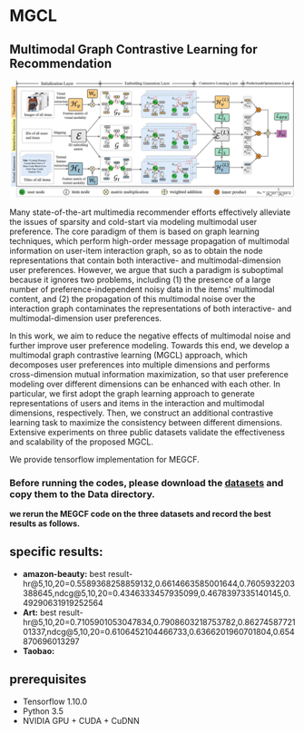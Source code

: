 # MGCL
## Multimodal Graph Contrastive Learning for Recommendation

![framework of MEGCF](model.jpg)

Many state-of-the-art multimedia recommender efforts effectively alleviate the issues of sparsity and cold-start via modeling multimodal user preference. The core paradigm of them is based on graph learning techniques, which perform high-order message propagation of multimodal information on  user-item interaction graph, so as to obtain the node representations that contain both interactive- and multimodal-dimension user preferences. However, we argue that such a paradigm is suboptimal because it ignores two problems, including (1) the presence of a large number of preference-independent noisy data in the items' multimodal content, and (2) the propagation of this multimodal noise over the interaction graph contaminates the representations of both interactive- and multimodal-dimension user preferences.

In this work, we aim to reduce the negative effects of multimodal noise and further improve user preference modeling. Towards this end, we develop a multimodal graph contrastive learning (MGCL) approach, which decomposes user preferences into multiple dimensions and performs cross-dimension mutual information maximization, so that user preference modeling over different dimensions can be enhanced with each other. In particular, we first adopt the graph learning approach to generate representations of users and items in the interaction and multimodal dimensions, respectively. Then, we construct an additional contrastive learning task to maximize the consistency between different dimensions. Extensive experiments on three public datasets validate the effectiveness and scalability of the proposed MGCL.

We provide tensorflow implementation for MEGCF. 

### Before running the codes, please download the [datasets](https://baidu.com) and copy them to the Data directory.

**we rerun the MEGCF code on the three datasets and record the best results as follows.**

## specific results:
- **amazon-beauty:** best result- hr@5,10,20=0.5589368258859132,0.6614663585001644,0.7605932203388645,ndcg@5,10,20=0.4346333457935099,0.4678397335140145,0.49290631919252564
- **Art:** best result- hr@5,10,20=0.7105901053047834,0.7908603218753782,0.8627458772101337,ndcg@5,10,20=0.6106452104466733,0.6366201960701804,0.654870696013297
- **Taobao:**


## prerequisites

- Tensorflow 1.10.0
- Python 3.5
- NVIDIA GPU + CUDA + CuDNN
